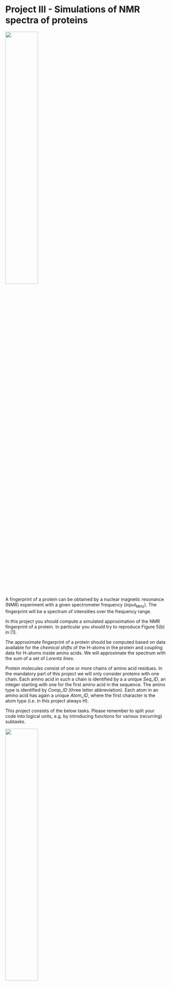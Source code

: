 # Project III - Simulations of NMR spectra of proteins

[<img src="spectrum.png" width="45%" class="right">](spectrum.png)

A fingerprint of a protein can be obtained by a nuclear magnetic resonance (NMR) experiment with a given spectrometer frequency (input<sub>MHz</sub>). The fingerprint will be a spectrum of intensities over the frequency range.

In this project you should compute a simulated approximation of the NMR fingerprint of a protein. In particular you should try to reproduce Figure 5(b) in [1].

The approximate fingerprint of a protein should be computed based on data available for the _chemical shifts_ of the H-atoms in the protein and coupling data for H-atoms inside amino acids. We will approximate the spectrum with the sum of a set of _Lorentz lines_.

Protein molecules consist of one or more chains of amino acid residues. In the mandatory part of this project we will only consider proteins with one chain. Each amino acid in such a chain is identified by a a unique _Seq_ID_, an integer starting with one for the first amino acid in the sequence. The amino type is identified by _Comp_ID_ (three letter abbreviation). Each atom in an amino acid has again a unique _Atom_ID_, where the first character is the atom type (i.e. in this project always H).

This project consists of the below tasks. Please remember to split your code into logical units, e.g. by introducing functions for various (recurring) subtasks.

[<img src="nmr_tasks.png" width="45%" class="right">](nmr_tasks.png)

1.  Download the files [NFGAIL.csv](NFGAIL.csv), [couplings.csv](couplings.csv) and [68_ubiquitin.csv](68_ubiquitin.csv).

2.  The simplest Lorentz line is the function

    > _L_(_x_) = 1 / (1 + _x_<sup>2</sup>) .

    Make a function `Lorentz` that given _x_ returns _L_(_x_), where _x_ can be either an integer, a float or a Numpy array. In the case of a Numpy array the function should be computed pointwise for each value. Plot the function for _x_ &isin; [&minus;10, 10] using `matplotlib.pyplot`

    _Hint_: use `numpy.linspace`.

    The function _L_ has a maximum in (0, 1).  We let (_x_<sub>0</sub>, _height_) denote the coordinates of the maximum of a Lorentz line.  We let the _width_ of a Lorentz line be the width of the peak at height _height_ / 2, sometimes denoted full width half height (FWHH).
    The function _L_ has width 2. Note that the area below _L_ is &pi; = &int;<sub>(&minus;&infin;,+&infin;)</sub> _L_(_x_) _dx_.

3.  Generalize your function `Lorentz` to take (optional keyword) arguments for _x_<sub>0</sub>, _height_ and _width_. The resulting function should compute

    > _L_<sub>_x_<sub>0</sub>, _height_, _width_</sub>(_x_) = _height_ / (1 + (2 &middot; (_x_ &minus; _x_<sub>0</sub>) / _width_)<sup>2</sup>) .

    Plot three Lorentz lines for the parameters (_x_<sub>0</sub>, _height_, _width_) being (-5, 5, 1), (2, 2, 6), and (5, 3, 0.5) for  _x_ &isin; [-10,10].
    Plot also the _sum_ of the three curves. Note that the area below a general Lorentz line is &pi; &middot; _height_ &middot; _width_ / 2.

4.  Our basic assumption is that each atom in a molecule contributes approximately one Lorentz line to the spectra. We will not use the same Lorentz parameters for all atoms. The width will e.g. depend on the atom_id and possibly also on the amino acid the atom is part of.

    Make a function `peak_width(amino, atom_id)` that returns the width for an atom in a specic amino acide and having a specific atom_id. If atom_id is H the width is 6 (note this is only when the atom_id is H and not for all atoms of type H). If (amino, atom_id) is one of the following four pairs (ASN, HD21), (ASN, HD22), (GLN, HE21), (GLN, HE22) the width is 25. For all other atom_id's the width is 4.

5.  We will denote a Lorentz line a _peak_ and identify it by the triple (_x_<sub>0</sub>, _height_, _width_).

    For an atom (amino, atom_id) with assigned chemical shift value _x_<sub>0</sub> (in Hz) we create a peak with width determined by `peak_width` and maximum value at (_x_<sub>0</sub>, _height_), where _height_ is chosen such that the area below the Lorentz line is &pi;.

    Create a function `atom_peak(amino, atom_id, Hz)` that returns the triple for the corresponding peak, where _x_<sub>0</sub> = `Hz` = the chemical shift in Hz.

    Plot the peaks for the three atoms and assigned chemical shifts (PHE, H, 3481 Hz), (ASN, HD21, 3053 Hz), and (ILE, HA, 1673 Hz). Furthermore plot the sum of the three peaks.

6.  Create a function `read_molecule` that reads a list of atoms for a single protein from a CSV-file, where each row stores the description of an atom in the protein (most of the columns will not be used in this project).  You can e.g. store each atom as a dictionary mapping column names to row values (_Hint_: use `zip`) or read the file as a `pandas` data frame.

7.  Read in the molecule description of the NFGAIL protein from the file [NFGAIL.csv](NFGAIL.csv).  For each of the 44 H-atoms create a peak assuming input<sub>MHz</sub> = 400.13 MHz. The relevant columns are `Atom_ID`, `Comp_ID` (= amino acid), and `Val`. The column `Val` is the chemical shift in ppm, parts per million, but this value should be converted to Hz for calculations. To get the shift in Hz, multiply the `Val` value by input<sub>MHz</sub>.

    Plot the sum of the peaks. Make the unit of the x-axis ppm (= Hz / input<sub>MHz</sub>) and make the x-axis be decreasing from left to right.

    _Note_. In the protein descriptions there is no H-atom listed for the first amino acid, since this H-atom will not be visible in the NMR spectra as it is in fast exchange with water.

8.  To get a more refined spectrum we will take couplings between atoms into account. Between two H-atoms _A_ and _B_ in an amino acid (i.e. two peaks) there can be a coupling with magnitude _J_<sub>_AB_</sub>, in the following just denoted _J_, that influences the resulting spectrum. (Many other factors influence the spectrum, but we will happily ignore these in our simulations).  The coupling between _A_ and _B_ causes both peaks to be split into two new peaks _A_<sub>inner</sub>, _A_<sub>outer</sub>, _B_<sub>inner</sub> and _B_<sub>outer</sub>, where _B_<sub>inner</sub> is closer to _A_ than _B_, and _B_<sub>outer</sub> is further away from _A_ than _B_. In the following we only consider _B_<sub>inner</sub> and _B_<sub>outer</sub> (_A_ is handled symmetrically).

    The height of _B_<sub>outer</sub> is smaller than the height of _B_<sub>inner</sub>, the sum of their heights equals the height of _B_, and their width equals the width of _B_.
    Assume _A_ and _B_ have their maximum at _x_<sub>0</sub> = _&nu;_<sub>_A_</sub>
    and _x_<sub>0</sub> = _&nu;_<sub>_B_</sub>, respectively.
    Let

    > _Q_ = sqrt((_&nu;<sub>A</sub>_ &minus; _&nu;<sub>B</sub>_)<sup>2</sup> + _J_<sup>2</sup>)

    > _&nu;<sub>m</sub>_ = (_&nu;<sub>A</sub>_ + _&nu;<sub>B</sub>_) / 2

    > &sigma; = 1 if &nu;<sub>_A_</sub> &lt; &nu;<sub>_B_</sub>, &nbsp;&nbsp;&minus;1 otherwise

    > &alpha;<sub>inner</sub> = (1 + _J_ / _Q_) / 2 

    > &alpha;<sub>outer</sub> = (1 &minus; _J_ / _Q_) / 2 .

    The points _B_<sub>inner</sub> and _B_<sub>outer</sub> are given by
    
    >_&nu;_<sub>_B_<sub>inner</sub></sub> = _&nu;_<sub>_m_</sub> + &sigma; &middot; (_Q_ &minus; _J_) / 2 ,
    > &nbsp;&nbsp;&nbsp; _height_<sub>_B_<sub>inner</sub></sub> = _height_<sub>_B_</sub> &middot; &alpha;<sub>inner</sub> ,
    > &nbsp;&nbsp;&nbsp; _width_<sub>_B_<sub>inner</sub></sub> = _width_<sub>_B_</sub> ,

    > _&nu;_<sub>_B_<sub>outer</sub></sub> = _&nu;_<sub>_m_</sub> + &sigma; &middot; (_Q_ + _J_) / 2 ,
    > &nbsp;&nbsp;&nbsp; _height_<sub>_B_<sub>outer</sub></sub> = _height_<sub>_B_</sub> &middot; &alpha;<sub>outer</sub> ,
    > &nbsp;&nbsp;&nbsp; _width_<sub>_B_<sub>outer</sub></sub> = _width_<sub>_B_</sub> .

    Make a function `apply_coupling(A, B, J)` that takes two peaks `A` and `B` and computes the effect of `A` on `B`, when the coupling has magnitude `J`. Returns the list of the two peaks `B`<sub>inner</sub> and `B`<sub>outer</sub> that `B` is split into.
If `J` = 0 or _x_<sub>0</sub>(`A`) = _x_<sub>0</sub>(`B`), then only `[B]` is returned.

    Plot the four peaks resulting from the mutual coupling of two peaks _A_ = (25, 1, 1) and _B_ = (75, 1, 1) with _J_ = 10.

9.  If an atom has couplings with several atoms the computations become slightly more involved. Assume _B_ has couplings with _k_ atoms _A_<sub>1</sub>,  _A_<sub>2</sub>, ..., _A_<sub>_k_</sub> with magnitudes _J_<sub>1</sub>,  _J_<sub>2</sub>, ..., _J_<sub>_k_</sub>, respectively. In general the peak for _B_ will be split into 2<sup>_k_</sup> peaks.

    The basic idea is to start with the peak _B_. Applying the coupling of _B_ and _A_<sub>1</sub> with magnitude _J_<sub>1</sub> on _B_ results in a list _L_<sub>1</sub> with at most two peaks. Applying the coupling of _B_ and _A_<sub>2</sub> with magnitude _J_<sub>2</sub> on each _B'_ &isin; _L_<sub>1</sub> results in the list _L_<sub>2</sub> with at most four peaks. Applying _A_<sub>3</sub> on the peaks in _L_<sub>2</sub> results in eight peaks _L_<sub>3</sub>, etc.

    Applying the coupling between _A_<sub>_i_</sub> and _B_ with magnitude _J_ on a peak _B'_ &isin; _L_<sub>_i_ &minus; 1</sub> is done as applying _A_ on _B_,  except that the final computation of the points _B'_<sub>inner</sub> and _B'_<sub>outer</sub> are given by

    >_&nu;_<sub>_B'_<sub>inner</sub></sub> = _&nu;_<sub>_B'_</sub> &minus; _&nu;_<sub>_B_</sub> + _&nu;_<sub>_m_</sub> + &sigma; &middot; (_Q_ &minus; _J_) / 2 ,
    > &nbsp;&nbsp;&nbsp; _height_<sub>_B'_<sub>inner</sub></sub> = _height_<sub>_B'_</sub> &middot; &alpha;<sub>inner</sub> ,
    > &nbsp;&nbsp;&nbsp; _width_<sub>_B'_<sub>inner</sub></sub> = _width_<sub>_B_</sub>

    >_&nu;_<sub>_B'_<sub>outer</sub></sub> = _&nu;_<sub>_B'_</sub> &minus; _&nu;_<sub>_B_</sub> + _&nu;_<sub>_m_</sub> + &sigma; &middot;  (_Q_ + _J_) / 2 ,
    > &nbsp;&nbsp;&nbsp; _height_<sub>_B'_<sub>outer</sub></sub> = _height_<sub>_B'_</sub> &middot; &alpha;<sub>outer</sub> ,
    > &nbsp;&nbsp;&nbsp; _width_<sub>_B'_<sub>outer</sub></sub> = _width_<sub>_B_</sub>

    Extend your function `apply_coupling` to also be able to take a peak _B'_ as an additional (optional) fourth argument. Note that for _B'_ = _B_ the function should return the same value as without the _B'_ argument.

    Make a function  `apply_couplings([(A`<sub>`1`</sub>`, J`<sub>`1`</sub>`), (A`<sub>`2`</sub>`, J`<sub>`2`</sub>`), ..., (A`<sub>`k`</sub>`, J`<sub>`k`</sub>`)], B)` to apply all couplings on `B`.

    Plot the four peaks and their sum resulting from applying
    _A_<sub>1</sub> = (3, 1, 1) and
    _A_<sub>2</sub> = (5, 1, 1) on
    _B_<sub>1</sub> = (9, 1, 1)
    with magnitude _J_<sub>1</sub> = 1 and _J_<sub>2</sub> = 2, respectively.
    Note that permuting the list of (_A_<sub>_i_</sub>, _J_<sub>_i_</sub>)s should result in the same set of peaks for _B_.

10.  Make a function to read the file [couplings.csv](couplings.csv) that for each of the 20 amino acids contains the coupling magnitudes among the H-atoms inside the amino acid.

11.  Make a function `split_comps` that splits a list of atoms for a protein into a list of sublists, one sublist for each amino acid on the chain, i.e. split the list into sublists based on Seq_ID.

12.  Make a function `comp_peaks(comp, couplings, input_MHz)` that computes the peaks for all atoms in a amino acid (comp) by taking the table of couplings from [couplings.csv](couplings.csv) into acount.

13.  Make a function `protein_peaks(atoms, couplings, input_MHz)` that takes a list of atoms for a protein, a table of couplings, and a frequency input<sub>MHz</sub> and returns the resulting peaks by applying all couplings.

     Apply the function to the data from [NFGAIL.csv](NFGAIL.csv) with input<sub>MHz</sub> = 400.13 MHz.

     Plot the sum of the resulting 542 peaks. Make the unit of the x-axis ppm (= Hz / input<sub>MHz</sub>) and make the x-axis be decreasing from left to right.

     Your result should be a reproduction of 5(b) in [[1](https://doi.org/10.1002/mrc.4663)].


_The following tasks are optional._

In the previous tasks you were given CSV-files with the description of proteins only containing one chain. The following tasks ask you to download protein descriptions from the Biological Magnetic Resonance Data Bank (BMRB, [bmrb.wisc.edu](http://www.bmrb.wisc.edu) containing an arbitrary number of chains. In the data bank each data set for a molecule has a unique _Entry_ID_ value. Each chain is identified by a unique _Entity_ID_. Each amino acid in a chain has a unique _Seq_ID_ (and amino type _Comp_ID_) and each atom in an amino acid has again a unique _Atom_ID_.

14.  Download the file [Atom_chem_shift.csv](http://www.bmrb.wisc.edu/ftp/pub/bmrb/relational_tables/nmr-star3.1/Atom_chem_shift.csv) (700+ MB) from [www.bmrb.wisc.edu](http://www.bmrb.wisc.edu) > Bulk access > [CSV relational data tables](http://www.bmrb.wisc.edu/ftp/pub/bmrb/relational_tables/nmr-star3.1).  This file contains the atom shift data for _all_ data sets on the web site.

15.  Write a function `csv_extract` that given a value _Entry_ID_, from Atom_chem_shift.csv extracts all rows with value _Entry_ID_ in column `Entry_ID` and outputs the resulting rows to a new CSV-file. Test this with _Entry_ID_ = 68  and _Entry_ID_ = 6203. The result for _Entry_ID_ = 68 should be the 556 atoms as provided in the file [68_ubiquitin.csv](68_ubiquitin.csv) (but with additional columns). The result for _Entry_ID_ = 6203 should be a file with a header row plus 329 data rows (atoms) for ThrB12-DKP-insulin.

     _Hint_: Avoid reading the whole table into memory. If you e.g. read the complete table using Pandas, the data will take up memory &asymp; 3 &times; file size. Instead scan through the file using the `csv` module and only have the current line in memory. Scanning through the 700+ MB should be possible within in the order of a minute.

16.  Update the function `split_comps` to be able to handle more than one chain of amino acids. In particular each comp should now be identified not only by Seq_ID but by the pair (Entity_ID, Seq_id).

17.  Extract data for ThrB12-DKP-insulin (`Entry_ID` = 6203) from Atom_chem_shift.csv and plot the resulting simulated spectrum for input<sub>MHz</sub> = 500 MHz.  Note that the data for ThrB12-DKP-insulin consists of two chains of 131 and 198 atoms, respectively.  You can find the Entry_ID value for your favorite protein by searching the BMRB data base at [www.bmrb.wisc.edu](http://www.bmrb.wisc.edu).


| Protein            | Uncoupled peaks | Coupled peaks |
|--------------------|:---------------:|:-------------:|
| NFGAIL             |         44      |       542     |
| Ubiquitin          |        556      |      6805     |
| ThrB12-DKP-insulin |        329      |      3338     |


## References

[1] _Fast simulations of multidimensional NMR spectra of proteins and peptides_.  Thomas Vosegaard. Magnetic Resonance in Chemistry. 56(6), 438-448, 2018. DOI: [10.1002/mrc.4663](https://doi.org/10.1002/mrc.4663).
